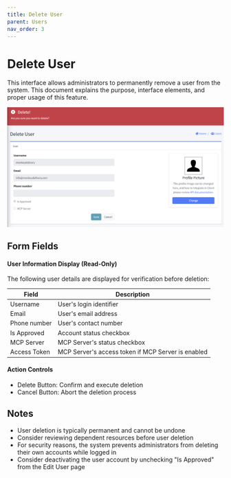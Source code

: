```yaml
---
title: Delete User
parent: Users
nav_order: 3
---
```


# Delete User

This interface allows administrators to permanently remove a user from the system. This document explains the purpose, interface elements, and proper usage of this feature.

<img src="../images/AdminUserDelete.png" alt="Delete User" width="800"/>

## Form Fields

#### User Information Display (Read-Only)
The following user details are displayed for verification before deletion:

| Field | Description |
|-------|-------------|
| Username | User's login identifier |
| Email | User's email address |
| Phone number | User's contact number |
| Is Approved | Account status checkbox |
| MCP Server | MCP Server's status checkbox |
| Access Token | MCP Server's access token if MCP Server is enabled |

#### Action Controls
- Delete Button: Confirm and execute deletion
- Cancel Button: Abort the deletion process

## Notes
- User deletion is typically permanent and cannot be undone
- Consider reviewing dependent resources before user deletion
- For security reasons, the system prevents administrators from deleting their own accounts while logged in
- Consider deactivating the user account by unchecking "Is Approved" from the Edit User page
